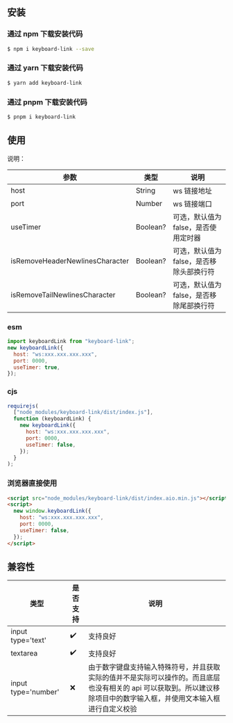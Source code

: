 ## 安装

### 通过 npm 下载安装代码

```bash
$ npm i keyboard-link --save
```

### 通过 yarn 下载安装代码

```bash
$ yarn add keyboard-link
```

### 通过 pnpm 下载安装代码

```bash
$ pnpm i keyboard-link
```

## 使用

说明：

| 参数                            | 类型     | 说明                                     |
| ------------------------------- | -------- | ---------------------------------------- |
| host                            | String   | ws 链接地址                              |
| port                            | Number   | ws 链接端口                              |
| useTimer                        | Boolean? | 可选，默认值为 false，是否使用定时器     |
| isRemoveHeaderNewlinesCharacter | Boolean? | 可选，默认值为 false，是否移除头部换行符 |
| isRemoveTailNewlinesCharacter   | Boolean? | 可选，默认值为 false，是否移除尾部换行符 |

### esm

```js
import keyboardLink from "keyboard-link";
new keyboardLink({
  host: "ws:xxx.xxx.xxx.xxx",
  port: 0000,
  useTimer: true,
});
```

### cjs

```js
requirejs(
  ["node_modules/keyboard-link/dist/index.js"],
  function (keyboardLink) {
    new keyboardLink({
      host: "ws:xxx.xxx.xxx.xxx",
      port: 0000,
      useTimer: false,
    });
  }
);
```

### 浏览器直接使用

```html
<script src="node_modules/keyboard-link/dist/index.aio.min.js"></script>
<script>
  new window.keyboardLink({
    host: "ws:xxx.xxx.xxx.xxx",
    port: 0000,
    useTimer: false,
  });
</script>
```

## 兼容性

| 类型                | 是否支持           | 说明                                                                                                                                                                    |
| ------------------- | ------------------ | ----------------------------------------------------------------------------------------------------------------------------------------------------------------------- |
| input type='text'   | :heavy_check_mark: | 支持良好                                                                                                                                                                |
| textarea            | :heavy_check_mark: | 支持良好                                                                                                                                                                |
| input type='number' | :x:                | 由于数字键盘支持输入特殊符号，并且获取实际的值并不是实际可以操作的。而且底层也没有相关的 api 可以获取到。所以建议移除项目中的数字输入框，并使用文本输入框进行自定义校验 |
